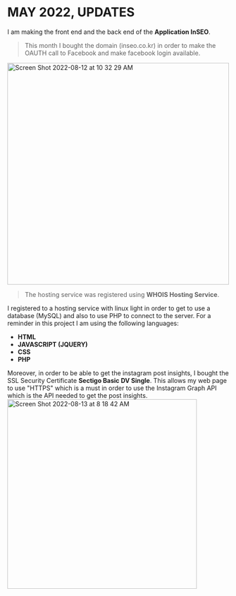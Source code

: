 <h1>MAY 2022, UPDATES</h1>
I am making the front end and the back end of the <b>Application InSEO</b>.

>This month I bought the domain (inseo.co.kr) in order to make the OAUTH call to Facebook and make facebook login available.

<img width="503" alt="Screen Shot 2022-08-12 at 10 32 29 AM" src="https://user-images.githubusercontent.com/101083759/184268885-c6f799b1-e598-43ba-927e-1a51a88df645.png">

>The hosting service was registered using **WHOIS Hosting Service**.

I registered to a hosting service with linux light in order to get to use a database (MySQL) and also to use PHP to connect to the server. For a reminder in this project I am using the following languages:<br>
   - **HTML**<br>
   - **JAVASCRIPT (JQUERY)**<br>
   - **CSS**<br>
   - **PHP**<br>

Moreover, in order to be able to get the instagram post insights, I bought the SSL Security Certificate **Sectigo Basic DV Single**. This allows my web page to use "HTTPS" which is a must in order to use the Instagram Graph API which is the API needed to get the post insights. 
<img width="430" alt="Screen Shot 2022-08-13 at 8 18 42 AM" src="https://user-images.githubusercontent.com/101083759/184456058-1bb5c2fc-9291-4f6c-af84-657109159a7f.png">
